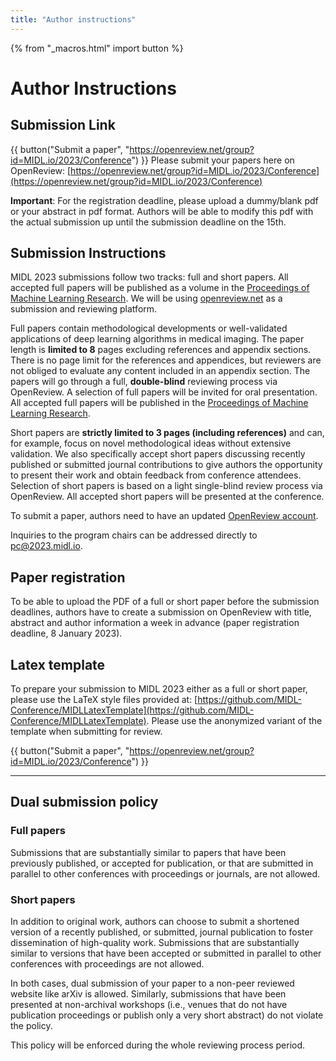 ```yaml
---
title: "Author instructions"
---
```


{% from "_macros.html" import button %}
# Author Instructions

## Submission Link

{{ button("Submit a paper", "https://openreview.net/group?id=MIDL.io/2023/Conference") }}
Please submit your papers here on OpenReview: [https://openreview.net/group?id=MIDL.io/2023/Conference](https://openreview.net/group?id=MIDL.io/2023/Conference)

**Important**: For the registration deadline, please upload a dummy/blank pdf or your abstract in pdf format. Authors will be able to modify this pdf with the actual submission up until the submission deadline on the 15th.

## Submission Instructions

MIDL 2023 submissions follow two tracks: full and short papers. All accepted full papers will be published as a volume in the [Proceedings of Machine Learning Research](http://proceedings.mlr.press/). We will be using [openreview.net](https://openreview.net) as a submission and reviewing platform.

Full papers contain methodological developments or well-validated applications of deep learning algorithms in medical imaging. The paper length is **limited to 8** pages excluding references and appendix sections. There is no page limit for the references and appendices, but reviewers are not obliged to evaluate any content included in an appendix section. The papers will go through a full, **double-blind** reviewing process via OpenReview. A selection of full papers will be invited for oral presentation. All accepted full papers will be published in the [Proceedings of Machine Learning Research](http://proceedings.mlr.press/).

Short papers are **strictly limited to 3 pages (including references)** and can, for example, focus on novel methodological ideas without extensive validation. We also specifically accept short papers discussing recently published or submitted journal contributions to give authors the opportunity to present their work and obtain feedback from conference attendees. Selection of short papers is based on a light single-blind review process via OpenReview. All accepted short papers will be presented at the conference.

To submit a paper, authors need to have an updated [OpenReview account](https://openreview.net/profile).

Inquiries to the program chairs can be addressed directly to [pc@2023.midl.io](mailto:pc@2023.midl.io).

## Paper registration

To be able to upload the PDF of a full or short paper before the submission deadlines, authors have to create a submission on OpenReview with title, abstract and author information a week in advance (paper registration deadline, 8 January 2023).

## Latex template

To prepare your submission to MIDL 2023 either as a full or short paper, please use the LaTeX style files provided at: [https://github.com/MIDL-Conference/MIDLLatexTemplate](https://github.com/MIDL-Conference/MIDLLatexTemplate). Please use the anonymized variant of the template when submitting for review.

{{ button("Submit a paper", "https://openreview.net/group?id=MIDL.io/2023/Conference") }}

---

## Dual submission policy

### Full papers

Submissions that are substantially similar to papers that have been previously published, or accepted for publication, or that are submitted in parallel to other conferences with proceedings or journals, are not allowed.

### Short papers

In addition to original work, authors can choose to submit a shortened version of a recently published, or submitted, journal publication to foster dissemination of high-quality work. Submissions that are substantially similar to versions that have been accepted or submitted in parallel to other conferences with proceedings are not allowed.

In both cases, dual submission of your paper to a non-peer reviewed website like arXiv is allowed. Similarly, submissions that have been presented at non-archival workshops (i.e., venues that do not have publication proceedings or publish only a very short abstract) do not violate the policy.

This policy will be enforced during the whole reviewing process period.
